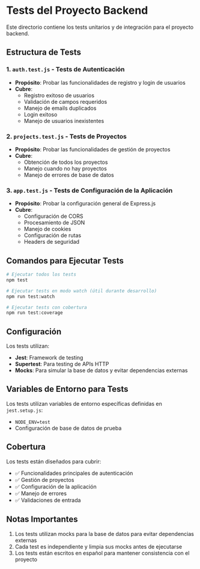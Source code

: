 # Tests del Proyecto Backend

Este directorio contiene los tests unitarios y de integración para el proyecto backend.

## Estructura de Tests

### 1. `auth.test.js` - Tests de Autenticación
- **Propósito**: Probar las funcionalidades de registro y login de usuarios
- **Cubre**: 
  - Registro exitoso de usuarios
  - Validación de campos requeridos
  - Manejo de emails duplicados
  - Login exitoso
  - Manejo de usuarios inexistentes

### 2. `projects.test.js` - Tests de Proyectos
- **Propósito**: Probar las funcionalidades de gestión de proyectos
- **Cubre**:
  - Obtención de todos los proyectos
  - Manejo cuando no hay proyectos
  - Manejo de errores de base de datos

### 3. `app.test.js` - Tests de Configuración de la Aplicación
- **Propósito**: Probar la configuración general de Express.js
- **Cubre**:
  - Configuración de CORS
  - Procesamiento de JSON
  - Manejo de cookies
  - Configuración de rutas
  - Headers de seguridad

## Comandos para Ejecutar Tests

```bash
# Ejecutar todos los tests
npm test

# Ejecutar tests en modo watch (útil durante desarrollo)
npm run test:watch

# Ejecutar tests con cobertura
npm run test:coverage
```

## Configuración

Los tests utilizan:
- **Jest**: Framework de testing
- **Supertest**: Para testing de APIs HTTP
- **Mocks**: Para simular la base de datos y evitar dependencias externas

## Variables de Entorno para Tests

Los tests utilizan variables de entorno específicas definidas en `jest.setup.js`:
- `NODE_ENV=test`
- Configuración de base de datos de prueba

## Cobertura

Los tests están diseñados para cubrir:
- ✅ Funcionalidades principales de autenticación
- ✅ Gestión de proyectos
- ✅ Configuración de la aplicación
- ✅ Manejo de errores
- ✅ Validaciones de entrada

## Notas Importantes

1. Los tests utilizan mocks para la base de datos para evitar dependencias externas
2. Cada test es independiente y limpia sus mocks antes de ejecutarse
3. Los tests están escritos en español para mantener consistencia con el proyecto 